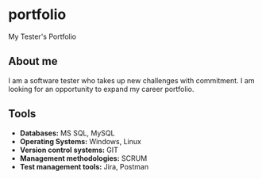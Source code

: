 # portfolio
My Tester's Portfolio

## About me
I am a software tester who takes up new challenges with commitment. I am looking for an opportunity to expand my career portfolio.

## Tools

* **Databases:** MS SQL, MySQL
* **Operating Systems:** Windows, Linux
* **Version control systems:** GIT
* **Management methodologies:** SCRUM
* **Test management tools:** Jira, Postman

